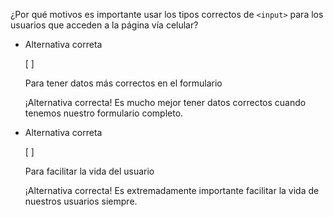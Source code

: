 ¿Por qué motivos es importante usar los tipos correctos de `<input>` para los usuarios que acceden a la página vía celular?

- Alternativa correta
    
    [ ] 
    
    Para tener datos más correctos en el formulario
    
    ¡Alternativa correcta! Es mucho mejor tener datos correctos cuando tenemos nuestro formulario completo.
    
- Alternativa correta
    
    [ ] 
    
    Para facilitar la vida del usuario
    
    ¡Alternativa correcta! Es extremadamente importante facilitar la vida de nuestros usuarios siempre.
